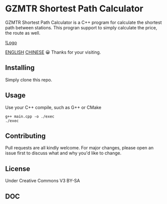 # GZMTR Shortest Path Calculator
GZMTR Shortest Path Calculator is a C++ program for calculate the shortest path between stations. This progran support to simply calculate the price, the route as well.

[!Logo](./background.png)

[ENGLISH](README.md) [CHINESE](README.cn.md)
:grinning: Thanks for your visiting.

## Installing
Simply clone this repo.

## Usage
Use your C++ compile, such as G++ or CMake

```shell script
g++ main.cpp -o ./exec
./exec
```

## Contributing
Pull requests are all kindly welcome. For major changes, please open an issue first to discuss what and why you'd like to change.

## License
Under Creative Commons V3 BY-SA

## DOC
